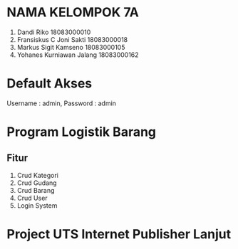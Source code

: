 # NAMA KELOMPOK 7A
 1. Dandi Riko 18083000010 
 2. Fransiskus C Joni Sakti 18083000018
 3. Markus Sigit Kamseno 18083000105
 4. Yohanes Kurniawan Jalang 18083000162


# Default Akses
 Username : admin,
 Password : admin
 
# Program Logistik Barang
## Fitur
 1. Crud Kategori
 2. Crud Gudang
 3. Crud Barang
 4. Crud User
 5. Login System
# Project UTS Internet Publisher Lanjut


